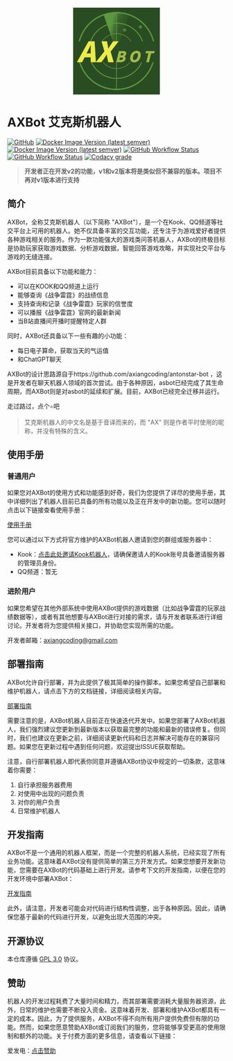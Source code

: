 <p align="center">
 <img src="docs/axbot_logo.png" height="200px" />   
</p>

# AXBot 艾克斯机器人

[![GitHub](https://img.shields.io/github/license/axiangcoding/AXBot)](LICENSE) [![Docker Image Version (latest semver)](https://img.shields.io/docker/v/axiangcoding/axbot-core?label=axbot-core&sort=semver)](https://hub.docker.com/r/axiangcoding/axbot-core) [![Docker Image Version (latest semver)](https://img.shields.io/docker/v/axiangcoding/axbot-core?label=axbot-crawler&sort=semver)](https://hub.docker.com/r/axiangcoding/axbot-crawler) [![GitHub Workflow Status](https://img.shields.io/github/actions/workflow/status/axiangcoding/AXBot/build_docker_image.yml?label=build_docker_image)](https://github.com/axiangcoding/AXBot/actions/workflows/build_docker_image.yml) [![GitHub Workflow Status](https://img.shields.io/github/actions/workflow/status/axiangcoding/AXBot/codeql.yml?label=codeql)](https://github.com/axiangcoding/AXBot/actions/workflows/codeql.yml) [![Codacy grade](https://img.shields.io/codacy/grade/501ee223d049451d9de502036fab1ce1)](https://app.codacy.com/gh/axiangcoding/AXBot/dashboard?utm_source=gh&utm_medium=referral&utm_content=&utm_campaign=Badge_grade)

> **开发者正在开发v2的功能，v1和v2版本将是类似但不兼容的版本。项目不再对v1版本进行支持**

## 简介

AXBot，全称艾克斯机器人（以下简称 "AXBot"），是一个在Kook、QQ频道等社交平台上可用的机器人。她不仅具备丰富的交互功能，还专注于为游戏爱好者提供各种游戏相关的服务。作为一款功能强大的游戏类问答机器人，AXBot的终极目标是协助玩家获取游戏数据、分析游戏数据，智能回答游戏攻略，并实现社交平台与游戏的无缝连接。

AXBot目前具备以下功能和能力：

- 可以在KOOK和QQ频道上运行
- 能够查询《战争雷霆》的战绩信息
- 支持查询和记录《战争雷霆》玩家的信誉度
- 可以播报《战争雷霆》官网的最新新闻
- 当B站直播间开播时提醒特定人群

同时，AXBot还具备以下一些有趣的小功能：

- 每日电子算命，获取当天的气运值
- 和ChatGPT聊天

AXBot的设计思路源自于https://github.com/axiangcoding/antonstar-bot ，这是开发者在聊天机器人领域的首次尝试。由于各种原因，asbot已经完成了其生命周期，而AXBot则是对asbot的延续和扩展。目前，AXBot已经完全迁移并运行。

走过路过，点个`⭐`吧

> 艾克斯机器人的中文名是基于音译而来的，而 "AX" 则是作者平时使用的昵称，并没有特殊的含义。

## 使用手册
### 普通用户

如果您对AXBot的使用方式和功能感到好奇，我们为您提供了详尽的使用手册，其中详细列出了机器人目前已具备的所有功能以及正在开发中的新功能。您可以随时点击以下链接查看使用手册：

[使用手册](https://www.yuque.com/axiangcoding/ei27mo/omy4cgwvsikrwue1)

您可以通过以下方式将官方维护的AXBot机器人邀请到您的群组或服务器中：

- Kook：[点击此处邀请Kook机器人](https://www.kookapp.cn/app/oauth2/authorize?id=15253&permissions=923648&client_id=eXJ0-Ntgqw-q33Oe&redirect_uri=&scope=bot)，请确保邀请人的Kook账号具备邀请服务器的管理员身份。
- QQ频道：暂无

### 进阶用户

如果您希望在其他外部系统中使用AXBot提供的游戏数据（比如战争雷霆的玩家战绩数据等），或者有其他想要与AXBot进行对接的需求，请与开发者联系进行详细讨论。开发者将为您提供相关接口，并协助您实现所需的功能。

开发者邮箱：axiangcoding@gmail.com

## 部署指南

AXBot允许自行部署，并为此提供了极其简单的操作脚本。如果您希望自己部署和维护机器人，请点击下方的文档链接，详细阅读相关内容。

[部署指南](docs/deploy_guide.md)

需要注意的是，AXBot机器人目前正在快速迭代开发中。如果您部署了AXBot机器人，我们强烈建议您更新到最新版本以获取最完整的功能和最新的错误修复。但同时，我们也建议在更新之前，详细阅读更新代码和日志并解决可能存在的兼容问题。如果您在更新过程中遇到任何问题，欢迎提出ISSUE获取帮助。

注意，自行部署机器人即代表你同意并遵循AXBot协议中规定的一切条款，这意味着你需要：

1. 自行承担服务器费用
2. 对使用中出现的问题负责
3. 对你的用户负责
4. 日常维护机器人

## 开发指南

AXBot不是一个通用的机器人框架，而是一个完整的机器人系统，已经实现了所有业务功能。这意味着AXBot没有提供简单的第三方开发方式。如果您想要开发新功能，您需要在AXBot的代码基础上进行开发。请参考下文的开发指南，以便在您的开发环境中部署AXBot：

[开发指南](docs/develop_guide.md)

此外，请注意，开发者可能会对代码进行结构性调整，出于各种原因。因此，请确保您基于最新的代码进行开发，以避免出现大范围的冲突。

## 开源协议

本仓库遵循 [GPL 3.0](LICENSE) 协议。

## 赞助

机器人的开发过程耗费了大量时间和精力，而其部署需要消耗大量服务器资源，此外，日常的维护也需要不断投入资金。这意味着开发、部署和维护AXBot都具有一定的成本。因此，为了提供服务，AXBot不得不向所有用户提供免费但有限的功能。然而，如果您愿意赞助AXBot或订阅我们的服务，您将能够享受更高的使用限制和额外的功能。关于付费方面的更多信息，请查看以下链接：

爱发电：[点击赞助](https://afdian.net/order/create?user_id=966767508b5811eca47c52540025c377&custom_price=10)
